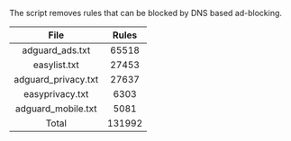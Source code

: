 The script removes rules that can be blocked by DNS based ad-blocking.


| File | Rules |
|:----:|:-----:|
| adguard_ads.txt | 65518 |
| easylist.txt | 27453 |
| adguard_privacy.txt | 27637 |
| easyprivacy.txt | 6303 |
| adguard_mobile.txt | 5081 |
| Total | 131992 |